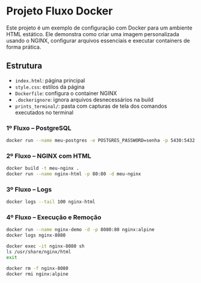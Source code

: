# Projeto Fluxo Docker

Este projeto é um exemplo de configuração com Docker para um ambiente HTML estático. Ele demonstra como criar uma imagem personalizada usando o NGINX, configurar arquivos essenciais e executar containers de forma prática.

## Estrutura

- `index.html`: página principal
- `style.css`: estilos da página
- `Dockerfile`: configura o container NGINX
- `.dockerignore`: ignora arquivos desnecessários na build
- `prints_terminal/`: pasta com capturas de tela dos comandos executados no terminal


### 1º Fluxo – PostgreSQL

```bash
docker run --name meu-postgres -e POSTGRES_PASSWORD=senha -p 5430:5432 -d postgres
```

### 2º Fluxo – NGINX com HTML

```bash
docker build -t meu-nginx .
docker run --name nginx-html -p 80:80 -d meu-nginx
```

### 3º Fluxo – Logs

```bash
docker logs --tail 100 nginx-html
```

### 4º Fluxo – Execução e Remoção

```bash
docker run --name nginx-demo -d -p 8080:80 nginx:alpine
docker logs nginx-8080

docker exec -it nginx-8080 sh
ls /usr/share/nginx/html
exit

docker rm -f nginx-8080
docker rmi nginx:alpine
```
